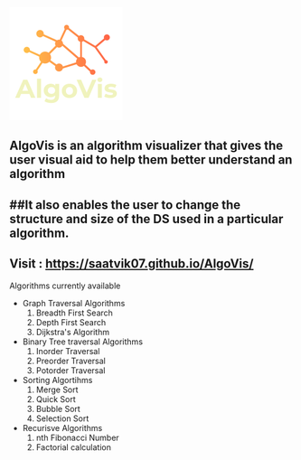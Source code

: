 <img src= "static/media/logo.0fcf6454.png"/>

## AlgoVis is an algorithm visualizer that gives the user visual aid to help them better understand an algorithm
##It also enables the user to change the structure and size of the DS used in a particular algorithm.
---

Visit : https://saatvik07.github.io/AlgoVis/
---


Algorithms currently available

- Graph Traversal Algorithms
  1. Breadth First Search
  2. Depth First Search
  3. Dijkstra's Algorithm
- Binary Tree traversal Algorithms
  1. Inorder Traversal
  2. Preorder Traversal
  3. Potorder Traversal
- Sorting Algortihms
  1. Merge Sort
  2. Quick Sort
  3. Bubble Sort
  4. Selection Sort
- Recurisve Algorithms
  1. nth Fibonacci Number
  2. Factorial calculation

